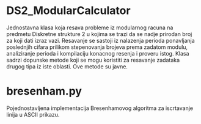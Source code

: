 # DS2_ModularCalculator

Jednostavna klasa koja resava probleme iz modularnog racuna na predmetu Diskretne strukture 2 u kojima se trazi da se nadje prirodan broj za koji dati izraz vazi. Resavanje se sastoji iz nalazenja perioda ponavljanja poslednjih cifara prilikom stepenovanja brojeva prema zadatom modulu, analiziranje perioda i kompilaciju konacnog resenja i proveru istog. Klasa sadrzi dopunske metode koji se mogu koristiti za resavanje zadataka drugog tipa iz iste oblasti. Ove metode su javne.

# bresenham.py

Pojednostavljena implementacija Bresenhamovog algoritma za iscrtavanje linija u ASCII prikazu.

